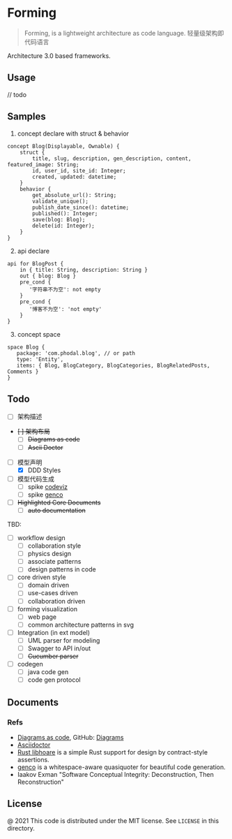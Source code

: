 # Forming

> Forming, is a lightweight architecture as code language. 轻量级架构即代码语言 

Architecture 3.0 based frameworks.

## Usage

// todo

## Samples

1. concept declare with struct & behavior

```
concept Blog(Displayable, Ownable) {
    struct {
        title, slug, description, gen_description, content, featured_image: String;
        id, user_id, site_id: Integer;
        created, updated: datetime;
    }
    behavior {
        get_absolute_url(): String;
        validate_unique();
        publish_date_since(): datetime;
        published(): Integer;
        save(blog: Blog);
        delete(id: Integer);
    }
}
```

2. api declare

```
api for BlogPost {
    in { title: String, description: String }
    out { blog: Blog }
    pre_cond {
       '字符串不为空': not empty
    }
    pre_cond {
       '博客不为空': 'not empty'
    }
} 
```

3. concept space

```
space Blog {
   package: 'com.phodal.blog', // or path
   type: 'Entity',
   items: { Blog, BlogCategory, BlogCategories, BlogRelatedPosts, Comments }
}
```

## Todo

- [ ] 架构描述
- ~~[ ] 架构布局~~
   - [ ] ~~Diagrams as code~~
   - [ ] ~~Ascii Doctor~~
- [ ] 模型声明
   - [x] DDD Styles
- [ ] 模型代码生成 
   - [ ] spike [codeviz](https://github.com/udoprog/codeviz)
   - [ ] spike [genco](https://github.com/udoprog/genco)
- [ ] ~~Highlighted Core Documents~~
   - [ ]  ~~auto documentation~~

TBD:

- [ ] workflow design
   - [ ] collaboration style
   - [ ] physics design
   - [ ] associate patterns
   - [ ] design patterns in code
- [ ] core driven style
   - [ ] domain driven
   - [ ] use-cases driven
   - [ ] collaboration driven
- [ ] forming visualization
   - [ ] web page
   - [ ] common architecture patterns in svg
- [ ] Integration (in ext model)
  - [ ] UML parser for modeling
  - [ ] Swagger to API in/out
  - [ ] ~~Cucumber parser~~
- [ ] codegen
   - [ ] java code gen
   - [ ] code gen protocol

Documents
---

### Refs

- [Diagrams as code](https://diagrams.mingrammer.com/docs/getting-started/examples), GitHub: [Diagrams](https://github.com/mingrammer/diagrams)
- [Asciidoctor](https://asciidoctor.org/docs/asciidoctor-diagram/)
- [Rust libhoare](https://github.com/nrc/libhoare) is a simple Rust support for design by contract-style assertions.
- [genco](https://github.com/udoprog/genco) is a whitespace-aware quasiquoter for beautiful code generation.
- Iaakov Exman "Software Conceptual Integrity: Deconstruction, Then Reconstruction"

License
---

@ 2021 This code is distributed under the MIT license. See `LICENSE` in this directory.
